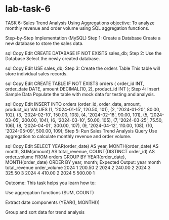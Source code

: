 # lab-task-6
TASK 6: Sales Trend Analysis Using Aggregations
objective:
To analyze monthly revenue and order volume using SQL aggregation functions.

Step-by-Step Implementation (MySQL)
Step 1: Create a Database
Create a new database to store the sales data.

sql
Copy
Edit
CREATE DATABASE IF NOT EXISTS sales_db;
Step 2: Use the Database
Select the newly created database.

sql
Copy
Edit
USE sales_db;
Step 3: Create the orders Table
This table will store individual sales records.

sql
Copy
Edit
CREATE TABLE IF NOT EXISTS orders (
    order_id INT,
    order_date DATE,
    amount DECIMAL(10, 2),
    product_id INT
);
Step 4: Insert Sample Data
Populate the table with mock data for testing and analysis.

sql
Copy
Edit
INSERT INTO orders (order_id, order_date, amount, product_id) VALUES
(1, '2024-01-15', 120.50, 101),
(2, '2024-01-20', 80.00, 102),
(3, '2024-02-10', 150.00, 103),
(4, '2024-02-18', 90.00, 101),
(5, '2024-03-05', 200.00, 104),
(6, '2024-03-10', 50.00, 105),
(7, '2024-03-25', 75.50, 106),
(8, '2024-04-01', 300.00, 107),
(9, '2024-04-12', 110.00, 108),
(10, '2024-05-09', 500.00, 109);
Step 5: Run Sales Trend Analysis Query
Use aggregation to calculate monthly revenue and order volume.

sql
Copy
Edit
SELECT 
    YEAR(order_date) AS year,
    MONTH(order_date) AS month,
    SUM(amount) AS total_revenue,
    COUNT(DISTINCT order_id) AS order_volume
FROM 
    orders
GROUP BY 
    YEAR(order_date), MONTH(order_date)
ORDER BY 
    year, month;
Expected Output:
year	month	total_revenue	order_volume
2024	1	200.50	2
2024	2	240.00	2
2024	3	325.50	3
2024	4	410.00	2
2024	5	500.00	1

Outcome:
This task helps you learn how to:

Use aggregation functions (SUM, COUNT)

Extract date components (YEAR(), MONTH())

Group and sort data for trend analysis

